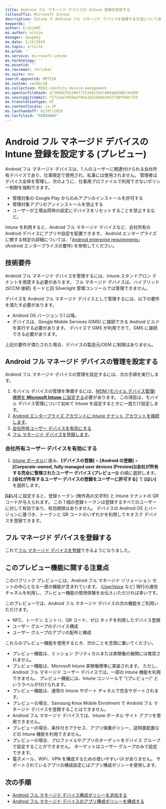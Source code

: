 ```yaml
---
title: Android フル マネージド デバイスの Intune 登録を設定する
titlesuffix: Microsoft Intune
description: Intune で Android フル マネージド デバイスを登録する方法について説明します。
keywords: ''
author: ErikjeMS
ms.author: erikje
manager: dougeby
ms.date: 1/15/2018
ms.topic: article
ms.prod: ''
ms.service: microsoft-intune
ms.technology: ''
ms.assetid: ''
ms.reviewer: chrisbal
ms.suite: ems
search.appverid: MET150
ms.custom: seodec18
ms.collection: M365-identity-device-management
ms.openlocfilehash: a730dbb702286f71534623b2c08da6b388c3e499
ms.sourcegitcommit: 727c3ae7659ad79ea162250d234d7730f840c731
ms.translationtype: HT
ms.contentlocale: ja-JP
ms.lasthandoff: 02/07/2019
ms.locfileid: "55835845"
---
```

# <a name="set-up-intune-enrollment-of-android-fully-managed-devices-preview"></a>Android フル マネージド デバイスの Intune 登録を設定する (プレビュー)

Android フル マネージド デバイスは、1 人のユーザーに関連付けられる会社所有デバイスであり、仕事限定で使用され、私事には使用されません。 管理者はデバイス全体を管理し、次のように、仕事用プロファイルで利用できないポリシー制御を強制できます。
- 管理対象の Google Play からのみアプリのインストールを許可する
- 管理対象アプリのアンインストールを禁止する
- ユーザーが工場出荷時の設定にデバイスをリセットすることを禁止するなど。

Intune を利用すると、Android フル マネージド デバイスなど、会社所有の Android デバイスにアプリや設定を配置できます。 Android エンタープライズに関する特定の詳細については、「[Android enterprise requirements](https://support.google.com/work/android/answer/6174145?hl=en&ref_topic=6151012)」 (Android エンタープライズの要件) を参照してください。

## <a name="technical-requirements"></a>技術要件

Android フル マネージド デバイスを管理するには、Intune スタンドアロン テナントを用意する必要があります。 フル マネージド デバイスは、ハイブリッド (SCCM 接続) モードと旧 Silverlight 管理コンソールでは管理できません。

デバイスを Android フル マネージド デバイスとして管理するには、以下の要件を満たす必要があります。

- Android OS バージョン 5.1 以降。
- デバイスは、Google Mobile Services (GMS) に接続できる Android ビルドを実行する必要があります。 デバイスで GMS が利用できて、GMS に接続できる必要があります。

上記の要件が満たされた場合、デバイスの製造元/OEM に制限はありません。

## <a name="set-up-android-fully-managed-device-management"></a>Android フル マネージド デバイスの管理を設定する

Android フル マネージド デバイスの管理を設定するには、次の手順を実行します。

1. モバイル デバイスの管理を準備するには、[MDM (モバイル デバイス管理) 機関を **Microsoft Intune** に設定する](mdm-authority-set.md)必要があります。 この項目は、モバイル デバイス管理について初めて Intune を設定するときに一度だけ設定します。
2. [Android エンタープライズ アカウントに Intune テナント アカウントを接続します](connect-intune-android-enterprise.md)。
3. [会社所有ユーザー デバイスを有効にする](#enable-corporate-owned-user-devices)
4. [フル マネージド デバイスを登録します](#enroll-the-fully-managed-devices)。

### <a name="enable-corporate-owned-user-devices"></a>会社所有ユーザー デバイスを有効にする

1. [Intune ポータル](https://portal.azure.com)に進み、**[デバイスの登録]** > **[Android の登録]** > **[Corporate-owned, fully managed user devices (Preview)]\(会社が所有する完全に管理されたユーザー デバイス (プレビュー)\)** の順に選択します。
2. **[会社が所有するユーザー デバイスの登録をユーザーに許可する]** で **[はい]** を選択します。

**[はい]** に設定すると、登録トークン (無作為の文字列) と Intune テナントの QR コードが与えられます。 この 1 個の登録トークンは登録するすべてのユーザーに対して有効であり、有効期限はありません。 デバイスの Android OS とバージョンに基づき、トークンと QR コードのいずれかを利用してキオスク デバイスを登録できます。

## <a name="enroll-the-fully-managed-devices"></a>フル マネージド デバイスを登録する
これで[フル マネージド デバイスを登録](android-dedicated-devices-fully-managed-enroll.md)できるようになりました。

## <a name="considerations-for-this-preview-feature"></a>このプレビュー機能に関する注意点
このパブリック プレビューには、Android フル マネージド ソリューション セットの中心となる一連の機能が含まれています。 ([UserVoice](https://microsoftintune.uservoice.com/forums/291681-ideas?category_id=210853) など) 現行の通信チャネルを利用し、プレビュー機能の使用体験をお伝えいただければ幸いです。

このプレビューでは、Android フル マネージド デバイスの次の機能をご利用いただけます。
- NFC、トークン エントリ、QR コード、ゼロ タッチを利用したデバイス登録
- ユーザー グループのデバイス構成
- ユーザー グループのアプリの配布と構成


これらのプレビュー機能を使用するとき、次のことを念頭に置いてください。
- プレビュー機能は、ミッション クリティカルまたは実稼働の展開には推奨されません。 
- プレビュー機能は、Microsoft Intune 実稼働標準に実装されます。 ただし、Android フル マネージド ユーザー デバイスでは、一部の Intune 機能を利用できません。 プレビュー機能には、Intune コンソールで "(プレビュー)" というラベルが付けられます。 
- プレビュー機能は、通常の Intune サポート チャネルで完全サポートされます。
- プレビューの場合、Samsung Knox Mobile Enrollment で Android フル マネージド デバイスを登録することはできません。 
- Android フル マネージド デバイスでは、Intune ポータル サイト アプリを使用できません。 
- プレビューの場合、条件付きアクセス、アプリ保護ポリシー、証明書配置などの Intune 機能を利用できません。 
- プレビューの場合、プロファイルやアプリのターゲットをデバイス グループで設定することができません。 ターゲットはユーザー グループのみで設定できます。 
- 電子メール、WiFi、VPN を構成するための使いやすい UI がありません。 サポートされているアプリの構成設定にはアプリ構成ポリシーを使用します。

## <a name="next-steps"></a>次の手順
- [Android フル マネージド デバイス構成ポリシーを追加する](device-restrictions-android-for-work.md#device-owner-only)
- [Android フル マネージド デバイスのアプリ構成ポリシーを構成する](app-configuration-policies-use-android.md)

